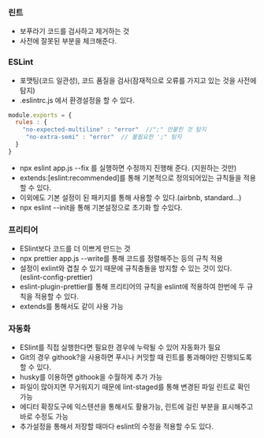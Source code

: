 
### 린트

* 보푸라기 코드를 검사하고 제거하는 것
* 사전에 잘못된 부분을 체크해준다. 

### ESLint 

* 포맷팅(코드 일관성), 코드 품질을 검사(잠재적으로 오류를 가지고 있는 것을 사전에 탐지)  
* .eslintrc.js 에서 환경설정을 할 수 있다.  
```javascript  
module.exports = {
  rules : {
    "no-expected-multiline" : "error"  //";" 안붙힌 것 탐지
     "no-extra-semi" : "error"  // 불필요한 ';" 탐지
  }
}
```  
* npx eslint app.js --fix 를 실행하면 수정까지 진행해 준다. (지원하는 것만)  
* extends:[eslint:recommended]를 통해 기본적으로 정의되어있는 규칙들을 적용할 수 있다.  
* 이외에도 기본 설정이 된 패키지를 통해 사용할 수 있다.(airbnb, standard...)  
* npx eslint --init을 통해 기본설정으로 초기화 할 수있다.   


### 프리티어  

* ESlint보다 코드를 더 이쁘게 만드는 것   
* npx prettier app.js --write를 통해 코드를 정렬해주는 등의 규칙 적용  
* 설정이 exlint와 겹칠 수 있기 때문에 규칙충돌을 방지할 수 있는 것이 있다. (eslint-config-prettier)  
* eslint-plugin-prettier를 통해 프리티어의 규칙을 eslint에 적용하여 한번에 두 규칙을 적용할 수 있다.  
* extends를 통해서도 같이 사용 가능  

### 자동화    

* ESlint를 직접 실행한다면 필요한 경우에 누락될 수 있어 자동화가 필요
* Git의 경우 githook?을 사용하면 푸시나 커밋할 때 린트를 통과해야만 진행되도록 할 수 있다.  
* husky를 이용하면 githook을 수월하게 추가 가능  
* 파일이 많아지면 무거워지기 때문에 lint-staged를 통해 변경된 파일 린트로 확인 가능  
* 에디터 확장도구에 익스텐션을 통해서도 활용가능, 린트에 걸린 부분을 표시해주고 바로 수정도 가능  
* 추가설정을 통해서 저장할 때마다 eslint의 수정을 적용할 수도 있다.  
  



